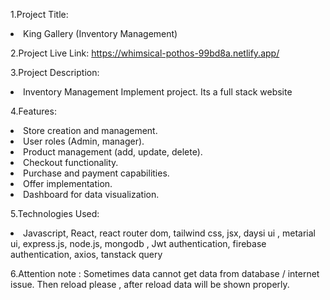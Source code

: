 1.Project Title: 
<li>King Gallery (Inventory Management)</li>

2.Project Live Link: 
<a href=""> https://whimsical-pothos-99bd8a.netlify.app/ </a>

3.Project Description:
<li>Inventory Management Implement project. Its a full stack website</li>

4.Features:
<li>Store creation and management.</li>
<li>User roles (Admin, manager).</li>
<li>Product management (add, update, delete).</li>
<li>Checkout functionality.</li>
<li>Purchase and payment capabilities.</li>
<li>Offer implementation.</li>
<li>Dashboard for data visualization.</li>

5.Technologies Used:
<li>Javascript, React, react router dom, tailwind css, jsx, daysi ui , metarial ui, express.js, node.js, mongodb , Jwt authentication, firebase authentication, axios, tanstack query </li>

6.Attention note : 
Sometimes data cannot get data from database / internet issue. Then reload please , after reload data will be shown properly. 
